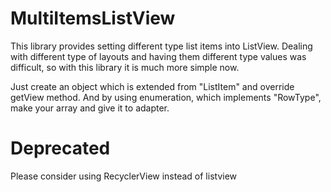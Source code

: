 MultiItemsListView
==================

This library provides setting different type list items into ListView. Dealing with different type of layouts and having them different type values was difficult, so with this library it is much more simple now. 

Just create an object which is extended from "ListItem" and override getView method. And by using enumeration, which implements "RowType", make your array and give it to adapter. 

# Deprecated
Please consider using RecyclerView instead of listview
